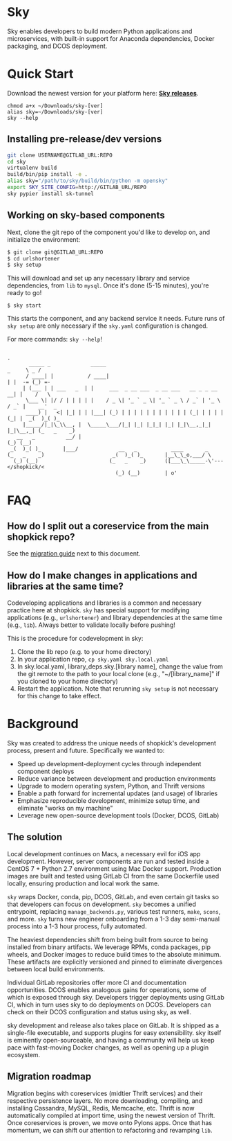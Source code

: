 # Sky

Sky enables developers to build modern Python applications and
microservices, with built-in support for Anaconda dependencies,
Docker packaging, and DCOS deployment.

# Quick Start

Download the newest version for your platform here:
**[Sky releases](http://GITLAB_HOSTNAME/SKY_RELEASE_REPO)**.

```
chmod a+x ~/Downloads/sky-[ver]
alias sky=~/Downloads/sky-[ver]
sky --help
```

## Installing pre-release/dev versions
```bash
git clone USERNAME@GITLAB_URL:REPO
cd sky
virtualenv build
build/bin/pip install -e .
alias sky="/path/to/sky/build/bin/python -m opensky"
export SKY_SITE_CONFIG=http://GITLAB_URL/REPO
sky pypier install sk-tunnel
```

## Working on sky-based components

Next, clone the git repo of the component you'd like to
develop on, and initialize the environment:

```bash
$ git clone git@GITLAB_URL:REPO
$ cd urlshortener
$ sky setup
```

This will download and set up any necessary library and service dependencies,
from `lib` to `mysql`. Once it's done (5-15 minutes), you're ready to go!

```
$ sky start
```

This starts the component, and any backend service it needs. Future runs of
`sky setup` are only necessary if the `sky.yaml` configuration is changed.

For more commands: `sky --help`!

```
                                                                                  .
       _____ _             _____                                          _     \ _ /
      / ____| |           / ____|                                        | |  -= (_) =-
     | (___ | | ___   _  | |     ___  _ __ ___  _ __ ___   __ _ _ __   __| |    /   \
      \___ \| |/ / | | | | |    / _ \| '_ ` _ \| '_ ` _ \ / _` | '_ \ / _` |    __'  _
      ____) |   <| |_| | | |___| (_) | | | | | | | | | | | (_| | | | | (_| |  _(  )_( )_
     |_____/|_|\_\\__, |  \_____\___/|_| |_| |_|_| |_| |_|\__,_|_| |_|\__,_| (_   _    _)
   __   _          __/ |                                                       (_) (__)
 _(  )_( )_       |___/             __   _           ____       _
(_   _    _)                      _(  )_( )_       |__\_\_o,___/ \
  (_) (__)                       (_   _    _)      ([___\_\_____-\'---</shopkick/<
                                   (_) (__)        | o'
```

# FAQ

## How do I split out a coreservice from the main shopkick repo?

See the [migration guide](MIGRATION_GUIDE.md) next to this document.

## How do I make changes in applications and libraries at the same time?

Codeveloping applications and libraries is a common and necessary
practice here at shopkick. `sky` has special support for modifying
applications (e.g., `urlshortener`) and library dependencies at the
same time (e.g., `lib`). Always better to validate locally before
pushing!

This is the procedure for codevelopment in sky:

1. Clone the lib repo (e.g. to your home directory)
2. In your application repo, `cp sky.yaml sky.local.yaml`
3. In sky.local.yaml, library_deps.sky.[library name], change the
   value from the git remote to the path to your local clone (e.g.,
   "~/[library_name]" if you cloned to your home directory)
4. Restart the application. Note that rerunning `sky setup` is not
   necessary for this change to take effect.

# Background

Sky was created to address the unique needs of shopkick's development
process, present and future. Specifically we wanted to:

* Speed up development-deployment cycles through independent component deploys
* Reduce variance between development and production environments
* Upgrade to modern operating system, Python, and Thrift versions
* Enable a path forward for incremental updates (and usage) of libraries
* Emphasize reproducible development, minimize setup time, and eliminate "works on my machine"
* Leverage new open-source development tools (Docker, DCOS, GitLab)

## The solution

Local development continues on Macs, a necessary evil for iOS app
development. However, server components are run and tested inside a
CentOS 7 + Python 2.7 environment using Mac Docker support. Production
images are built and tested using GitLab CI from the same Dockerfile
used locally, ensuring production and local work the same.

`sky` wraps Docker, conda, pip, DCOS, GitLab, and even certain git
tasks so that developers can focus on development. `sky` becomes a
unified entrypoint, replacing `manage_backends.py`, various test
runners, `make`, `scons`, and more. `sky` turns new engineer onboarding
from a 1-3 day semi-manual process into a 1-3 hour process, fully
automated.

The heaviest dependencies shift from being built from source to being
installed from binary artifacts. We leverage RPMs, conda packages, pip
wheels, and Docker images to reduce build times to the absolute
minimum. These artifacts are explicitly versioned and pinned to
eliminate divergences between local build environments.

Individual GitLab repositories offer more CI and documentation
opportunities. DCOS enables analogous gains for operations, some of
which is exposed through sky. Developers trigger deployments using
GitLab CI, which in turn uses sky to do deployments on DCOS.
Developers can check on their DCOS configuration and status using sky,
as well.

sky development and release also takes place on GitLab. It is shipped
as a single-file executable, and supports plugins for easy
extensibility. sky itself is eminently open-sourceable, and having a
community will help us keep pace with fast-moving Docker changes, as
well as opening up a plugin ecosystem.

## Migration roadmap

Migration begins with coreservices (midtier Thrift services) and their
respective persistence layers. No more downloading, compiling, and
installing Cassandra, MySQL, Redis, Memcache, etc. Thrift is now
automatically compiled at import time, using the newest version of
Thrift. Once coreservices is proven, we move onto Pylons apps. Once
that has momentum, we can shift our attention to refactoring and
revamping `lib`.
